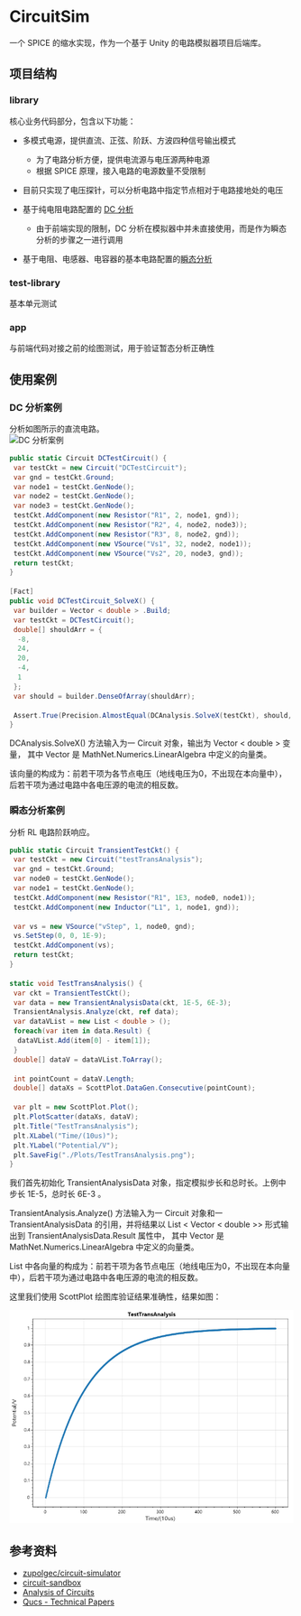 # CircuitSim

一个 SPICE 的缩水实现，作为一个基于 Unity 的电路模拟器项目后端库。

## 项目结构

### library

核心业务代码部分，包含以下功能：

- 多模式电源，提供直流、正弦、阶跃、方波四种信号输出模式
  - 为了电路分析方便，提供电流源与电压源两种电源
  - 根据 SPICE 原理，接入电路的电源数量不受限制

- 目前只实现了电压探针，可以分析电路中指定节点相对于电路接地处的电压

- 基于纯电阻电路配置的 [DC 分析](https://github.com/rami3l/CircuitSim/blob/master/library/DCAnalysis.cs)
  - 由于前端实现的限制，DC 分析在模拟器中并未直接使用，而是作为瞬态分析的步骤之一进行调用

- 基于电阻、电感器、电容器的基本电路配置的[瞬态分析](https://github.com/rami3l/CircuitSim/blob/master/library/TransientAnalysis.cs)

### test-library

基本单元测试

### app

与前端代码对接之前的绘图测试，用于验证暂态分析正确性

## 使用案例

### DC 分析案例

  分析如图所示的直流电路。  
  ![DC 分析案例](https://lpsa.swarthmore.edu/Systems/Electrical/mna/images/MNA2.ex1.gif)
  
```csharp
public static Circuit DCTestCircuit() {
 var testCkt = new Circuit("DCTestCircuit");
 var gnd = testCkt.Ground;
 var node1 = testCkt.GenNode();
 var node2 = testCkt.GenNode();
 var node3 = testCkt.GenNode();
 testCkt.AddComponent(new Resistor("R1", 2, node1, gnd));
 testCkt.AddComponent(new Resistor("R2", 4, node2, node3));
 testCkt.AddComponent(new Resistor("R3", 8, node2, gnd));
 testCkt.AddComponent(new VSource("Vs1", 32, node2, node1));
 testCkt.AddComponent(new VSource("Vs2", 20, node3, gnd));
 return testCkt;
}

[Fact]
public void DCTestCircuit_SolveX() {
 var builder = Vector < double > .Build;
 var testCkt = DCTestCircuit();
 double[] shouldArr = {
  -8,
  24,
  20,
  -4,
  1
 };
 var should = builder.DenseOfArray(shouldArr);

 Assert.True(Precision.AlmostEqual(DCAnalysis.SolveX(testCkt), should, 8));
}

```

  DCAnalysis.SolveX() 方法输入为一 Circuit 对象，输出为 Vector < double > 变量，
  其中 Vector 是 MathNet.Numerics.LinearAlgebra 中定义的向量类。  
  
  该向量的构成为：前若干项为各节点电压（地线电压为0，不出现在本向量中），后若干项为通过电路中各电压源的电流的相反数。

### 瞬态分析案例

  分析 RL 电路阶跃响应。
  
```csharp
public static Circuit TransientTestCkt() {
 var testCkt = new Circuit("testTransAnalysis");
 var gnd = testCkt.Ground;
 var node0 = testCkt.GenNode();
 var node1 = testCkt.GenNode();
 testCkt.AddComponent(new Resistor("R1", 1E3, node0, node1));
 testCkt.AddComponent(new Inductor("L1", 1, node1, gnd));

 var vs = new VSource("vStep", 1, node0, gnd);
 vs.SetStep(0, 0, 1E-9);
 testCkt.AddComponent(vs);
 return testCkt;
}

static void TestTransAnalysis() {
 var ckt = TransientTestCkt();
 var data = new TransientAnalysisData(ckt, 1E-5, 6E-3);
 TransientAnalysis.Analyze(ckt, ref data);
 var dataVList = new List < double > ();
 foreach(var item in data.Result) {
  dataVList.Add(item[0] - item[1]);
 }
 double[] dataV = dataVList.ToArray();

 int pointCount = dataV.Length;
 double[] dataXs = ScottPlot.DataGen.Consecutive(pointCount);

 var plt = new ScottPlot.Plot();
 plt.PlotScatter(dataXs, dataV);
 plt.Title("TestTransAnalysis");
 plt.XLabel("Time/(10us)");
 plt.YLabel("Potential/V");
 plt.SaveFig("./Plots/TestTransAnalysis.png");
}
```

  我们首先初始化 TransientAnalysisData 对象，指定模拟步长和总时长。上例中步长 1E-5，总时长 6E-3 。  
  
  TransientAnalysis.Analyze() 方法输入为一 Circuit 对象和一 TransientAnalysisData 的引用，并将结果以 List < Vector < double >> 形式输出到 TransientAnalysisData.Result 属性中，
  其中 Vector 是 MathNet.Numerics.LinearAlgebra 中定义的向量类。  
  
  List 中各向量的构成为：前若干项为各节点电压（地线电压为0，不出现在本向量中），后若干项为通过电路中各电压源的电流的相反数。  
  
  这里我们使用 ScottPlot 绘图库验证结果准确性，结果如图：

  ![暂态分析案例](https://github.com/rami3l/CircuitSim/blob/master/Plots/TestTransAnalysis.png)

## 参考资料

- [zupolgec/circuit-simulator](https://github.com/zupolgec/circuit-simulator)
- [circuit-sandbox](https://github.com/willymcallister/circuit-sandbox)
- [Analysis of Circuits](https://lpsa.swarthmore.edu/Systems/Electrical/mna/MNA1.html)
- [Qucs - Technical Papers](http://qucs.sourceforge.net/tech/)
